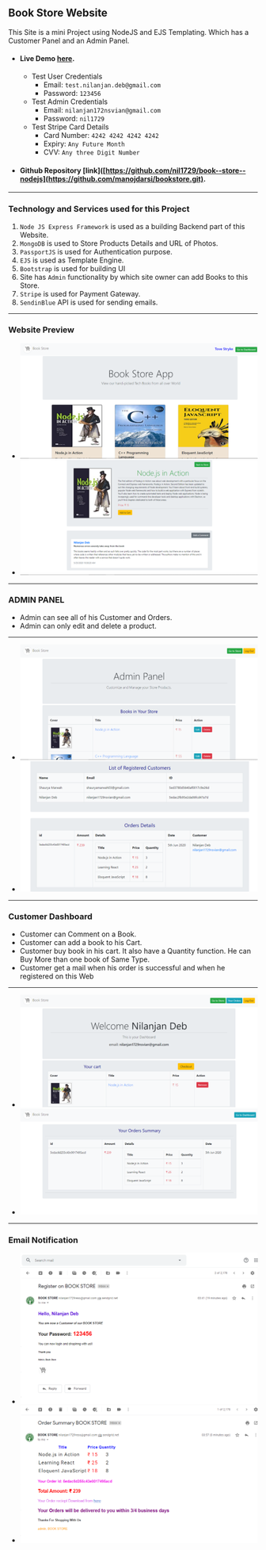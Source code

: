## Book Store Website

This Site is a mini Project using NodeJS and EJS Templating. Which has a Customer Panel and an Admin Panel.

- #### Live Demo [here](https://book-store.projects.nilanjan.tech).
  - Test User Credentials
    - Email: `test.nilanjan.deb@gmail.com`
    - Password: `123456`
  - Test Admin Credentials
    - Email: `nilanjan172nsvian@gmail.com`
    - Password: `nil1729`
  - Test Stripe Card Details
    - Card Number: `4242 4242 4242 4242`
    - Expiry: `Any Future Month`
    - CVV: `Any three Digit Number`
- #### Github Repository [link]([https://github.com/nil1729/book--store--nodejs](https://github.com/manojdarsi/bookstore.git).

---

### Technology and Services used for this Project

1. `Node JS Express Framework` is used as a building Backend part of this Website.
2. `MongoDB` is used to Store Products Details and URL of Photos.
3. `PassportJS` is used for Authentication purpose.
4. `EJS` is used as Template Engine.
5. `Bootstrap` is used for building UI
6. Site has `Admin` functionality by which site owner can add Books to this Store.
7. `Stripe` is used for Payment Gateway.
8. `SendinBlue` API is used for sending emails.

---

### Website Preview

- <img src="./img/web1.png"/>
- <img src="./img/web2.png"/>

---

### ADMIN PANEL

- Admin can see all of his Customer and Orders.
- Admin can only edit and delete a product.

---

- <img src="./img/admin1.png"/>
- <img src="./img/admin2.png"/>

---

### Customer Dashboard

- Customer can Comment on a Book.
- Customer can add a book to his Cart.
- Customer buy book in his cart. It also have a Quantity function. He can Buy More than one book of Same Type.
- Customer get a mail when his order is successful and when he registered on this Web

---

- <img src="./img/customer1.png">
- <img src="./img/customer2.png">

---

### Email Notification

- <img src="./img/email1.png">
- <img src="./img/email2.png">
